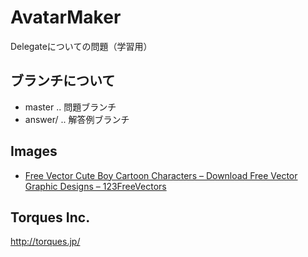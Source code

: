 # AvatarMaker

Delegateについての問題（学習用）

## ブランチについて

* master .. 問題ブランチ
* answer/ .. 解答例ブランチ

## Images

* [Free Vector Cute Boy Cartoon Characters – Download Free Vector Graphic Designs – 123FreeVectors](http://allfree-clipart-design.com/people/free-vector-cute-boy-cartoon-characters/)

## Torques Inc.

http://torques.jp/
